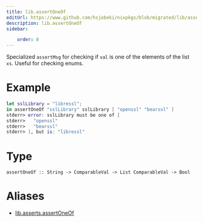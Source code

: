```yaml
---
title: lib.assertOneOf
editUrl: https://www.github.com/hsjobeki/nixpkgs/blob/migrated/lib/asserts.nix#L56C5
description: lib.assertOneOf
sidebar:

    order: 8
---
```


Specialized `assertMsg` for checking if `val` is one of the elements
of the list `xs`. Useful for checking enums.

# Example

```nix
let sslLibrary = "libressl";
in assertOneOf "sslLibrary" sslLibrary [ "openssl" "bearssl" ]
stderr> error: sslLibrary must be one of [
stderr>   "openssl"
stderr>   "bearssl"
stderr> ], but is: "libressl"
```

# Type

```
assertOneOf :: String -> ComparableVal -> List ComparableVal -> Bool
```


# Aliases

- [lib.asserts.assertOneOf](/nix-doc-comments/reference/lib/asserts/lib-asserts-assertoneof)


